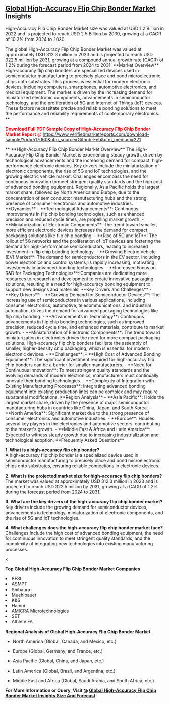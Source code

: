 <h2><a href="https://www.verifiedmarketreports.com/download-sample/?rid=517060&amp;utm_source=Github&amp;utm_medium=221" target="_blank">Global High-Accuracy Flip Chip Bonder Market</a> Insights</h2><p>High-Accuracy Flip Chip Bonder Market size was valued at USD 1.2 Billion in 2022 and is projected to reach USD 2.5 Billion by 2030, growing at a CAGR of 10.2% from 2024 to 2030.</p><p>The global High-Accuracy Flip Chip Bonder Market was valued at approximately USD 312.3 million in 2023 and is projected to reach USD 322.5 million by 2031, growing at a compound annual growth rate (CAGR) of 1.2% during the forecast period from 2024 to 2031. **Market Overview** High-accuracy flip chip bonders are specialized devices used in semiconductor manufacturing to precisely place and bond microelectronic chips onto substrates. This process is essential for modern electronic devices, including computers, smartphones, automotive electronics, and medical equipment. The market is driven by the increasing demand for miniaturized electronic components, advancements in semiconductor technology, and the proliferation of 5G and Internet of Things (IoT) devices. These factors necessitate precise and reliable bonding solutions to meet the performance and reliability requirements of contemporary electronics. **<p><span class=""><span style="color: #ff0000;"><strong>Download Full PDF Sample Copy of High-Accuracy Flip Chip Bonder Market Report</strong> @ </span><a href="https://www.verifiedmarketreports.com/download-sample/?rid=517060&amp;utm_source=Github-Feb&amp;utm_medium=221" target="_blank">https://www.verifiedmarketreports.com/download-sample/?rid=517060&amp;utm_source=Github-Feb&amp;utm_medium=221</a></span></p>** **High-Accuracy Flip Chip Bonder Market Overview** The High-Accuracy Flip Chip Bonder Market is experiencing steady growth, driven by technological advancements and the increasing demand for compact, high-performance electronic devices. Key drivers include the miniaturization of electronic components, the rise of 5G and IoT technologies, and the growing electric vehicle market. Challenges encompass the need for continuous innovation to meet stringent quality standards and the high cost of advanced bonding equipment. Regionally, Asia Pacific holds the largest market share, followed by North America and Europe, due to the concentration of semiconductor manufacturing hubs and the strong presence of consumer electronics and automotive industries. **Dynamics** - **Technological Advancements**: Continuous improvements in flip chip bonding technologies, such as enhanced precision and reduced cycle times, are propelling market growth. - **Miniaturization of Electronic Components**: The trend toward smaller, more efficient electronic devices increases the demand for compact packaging solutions like flip chip bonding. - **Rise of 5G and IoT**: The rollout of 5G networks and the proliferation of IoT devices are fostering the demand for high-performance semiconductors, leading to increased investment in flip chip bonding technology. - **Growing Electric Vehicle (EV) Market**: The demand for semiconductors in the EV sector, including power electronics and control systems, is rapidly increasing, motivating investments in advanced bonding technologies. - **Increased Focus on R&D for Packaging Technologies**: Companies are dedicating more resources to research and development to create innovative packaging solutions, resulting in a need for high-accuracy bonding equipment to support new designs and materials. **Key Drivers and Challenges** - **Key Drivers**: - **Growing Demand for Semiconductor Devices**: The increasing use of semiconductors in various applications, including consumer electronics, automotive, telecommunications, and industrial automation, drives the demand for advanced packaging technologies like flip chip bonding. - **Advancements in Technology**: Continuous advancements in flip chip bonding technologies, such as improved precision, reduced cycle time, and enhanced materials, contribute to market growth. - **Miniaturization of Electronic Components**: The trend toward miniaturization in electronics drives the need for more compact packaging solutions. High-accuracy flip chip bonders facilitate the assembly of smaller, higher-density chip packaging, which is essential for modern electronic devices. - **Challenges**: - **High Cost of Advanced Bonding Equipment**: The significant investment required for high-accuracy flip chip bonders can be a barrier for smaller manufacturers. - **Need for Continuous Innovation**: To meet stringent quality standards and the evolving demands of modern electronics, manufacturers must continually innovate their bonding technologies. - **Complexity of Integration with Existing Manufacturing Processes**: Integrating advanced bonding equipment into existing production lines can be complex and may require substantial modifications. **Region Analysis** - **Asia Pacific**: Holds the largest market share, driven by the presence of major semiconductor manufacturing hubs in countries like China, Japan, and South Korea. - **North America**: Significant market due to the strong presence of consumer electronics and automotive industries. - **Europe**: Houses several key players in the electronics and automotive sectors, contributing to the market's growth. - **Middle East & Africa and Latin America**: Expected to witness steady growth due to increasing industrialization and technological adoption. **Frequently Asked Questions** <p><strong>1. What is a high-accuracy flip chip bonder?</strong><br>A high-accuracy flip chip bonder is a specialized device used in semiconductor manufacturing to precisely place and bond microelectronic chips onto substrates, ensuring reliable connections in electronic devices.</p> <p><strong>2. What is the projected market size for high-accuracy flip chip bonders?</strong><br>The market was valued at approximately USD 312.3 million in 2023 and is projected to reach USD 322.5 million by 2031, growing at a CAGR of 1.2% during the forecast period from 2024 to 2031.</p> <p><strong>3. What are the key drivers of the high-accuracy flip chip bonder market?</strong><br>Key drivers include the growing demand for semiconductor devices, advancements in technology, miniaturization of electronic components, and the rise of 5G and IoT technologies.</p> <p><strong>4. What challenges does the high-accuracy flip chip bonder market face?</strong><br>Challenges include the high cost of advanced bonding equipment, the need for continuous innovation to meet stringent quality standards, and the complexity of integrating new technologies into existing manufacturing processes.</p> <p><</p><p><strong>Top Global High-Accuracy Flip Chip Bonder Market Companies</strong></p><div data-test-id=""><p><li>BESI</li><li> ASMPT</li><li> Shibaura</li><li> Muehlbauer</li><li> K&S</li><li> Hamni</li><li> AMICRA Microtechnologies</li><li> SET</li><li> Athlete FA</li></p><div><strong>Regional Analysis of&nbsp;Global High-Accuracy Flip Chip Bonder Market</strong></div><ul><li dir="ltr"><p dir="ltr">North America&nbsp;(Global, Canada, and Mexico, etc.)</p></li><li dir="ltr"><p dir="ltr">Europe (Global, Germany, and France, etc.)</p></li><li dir="ltr"><p dir="ltr">Asia Pacific&nbsp;(Global, China, and Japan, etc.)</p></li><li dir="ltr"><p dir="ltr">Latin America&nbsp;(Global, Brazil, and Argentina, etc.)</p></li><li dir="ltr">Middle East and Africa&nbsp;(Global, Saudi Arabia, and South Africa, etc.)</li></ul><p><strong>For More Information or Query, Visit @&nbsp;</strong><strong><a href="https://www.verifiedmarketreports.com/product/high-accuracy-flip-chip-bonder-market/?utm_source=Github&amp;utm_medium=221" target="_blank">Global High-Accuracy Flip Chip Bonder Market Insights Size And Forecast</a></strong></p></div>
